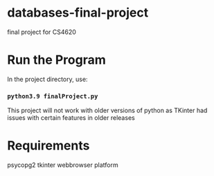 # databases-final-project

final project for CS4620

# Run the Program

In the project directory, use:

### `python3.9 finalProject.py`

This project will not work with older versions of python as TKinter had issues with certain features in older releases

# Requirements

psycopg2
tkinter
webbrowser
platform
